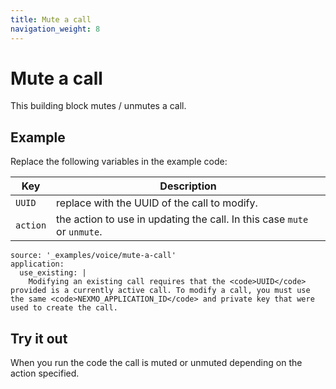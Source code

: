```yaml
---
title: Mute a call
navigation_weight: 8
---
```


# Mute a call

This building block mutes / unmutes a call.

## Example

Replace the following variables in the example code:

Key |	Description
-- | --
`UUID` | replace with the UUID of the call to modify.
`action` | the action to use in updating the call. In this case `mute` or `unmute`.

```building_blocks
source: '_examples/voice/mute-a-call'
application:
  use_existing: |
    Modifying an existing call requires that the <code>UUID</code> provided is a currently active call. To modify a call, you must use the same <code>NEXMO_APPLICATION_ID</code> and private key that were used to create the call.
```

## Try it out

When you run the code the call is muted or unmuted depending on the action specified.
